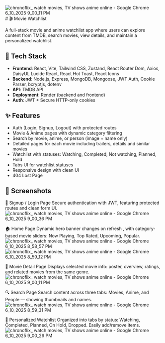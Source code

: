 ![chronoflix_ watch movies, TV shows   anime online - Google Chrome 6_10_2025 9_00_11 PM](https://github.com/user-attachments/assets/0af82ad6-344f-4153-b86e-1b1700e260fe)# 🎬 Movie Watchlist

A full-stack movie and anime watchlist app where users can explore content from TMDB, search movies, view details, and maintain a personalized watchlist.

## 🔧 Tech Stack
- **Frontend**: React, Vite, Tailwind CSS, Zustand, React Router Dom, Axios, DaisyUI, Lucide React, React Hot Toast, React Icons
- **Backend**: Node.js, Express, MongoDB, Mongoose, JWT Auth, Cookie Parser, bcryptjs, dotenv
- **API**: TMDB API
- **Deployment**: Render (backend and frontend)
- **Auth**: JWT + Secure HTTP-only cookies

## ✨ Features
- Auth (Login, Signup, Logout) with protected routes
- Movie & Anime pages with dynamic category filtering
- Search by movie, anime, or person (image + name only)
- Detailed pages for each movie including trailers, details and similar movies
- Watchlist with statuses: Watching, Completed, Not watching, Planned, Hold
- Tabs UI for watchlist statuses
- Responsive design with clean UI
- 404 Lost Page

 ## 📸 Screenshots
🔐 Signup / Login Page
Secure authentication with JWT, featuring protected routes and clean form UI.
![chronoflix_ watch movies, TV shows   anime online - Google Chrome 6_10_2025 9_00_36 PM](https://github.com/user-attachments/assets/422dd0c6-3c27-495e-89db-c01f0a4bfbfe)


🏠 Home Page
Dynamic hero banner changes on refresh , with category-based movie sliders: Now Playing, Top Rated, Upcoming, Popular.
![chronoflix_ watch movies, TV shows   anime online - Google Chrome 6_10_2025 8_58_57 PM](https://github.com/user-attachments/assets/750b9e35-7efc-440a-bafd-5a7d204af7a8)
![chronoflix_ watch movies, TV shows   anime online - Google Chrome 6_10_2025 8_59_12 PM](https://github.com/user-attachments/assets/4bbc62cb-aee6-4799-bdb0-d750d8913c63)



🎥 Movie Detail Page
Displays selected movie info: poster, overview, ratings, and related movies from the same genre.
![chronoflix_ watch movies, TV shows   anime online - Google Chrome 6_10_2025 9_00_11 PM](https://github.com/user-attachments/assets/5a9294bf-6acc-4df3-9f78-8bd17ef17233)




🔍 Search Page
Search content across three tabs: Movies, Anime, and People — showing thumbnails and names.
![chronoflix_ watch movies, TV shows   anime online - Google Chrome 6_10_2025 8_59_31 PM](https://github.com/user-attachments/assets/8ae15684-c638-462c-8f11-23a57aa0101d)


📂 Personalized Watchlist
Organized into tabs by status: Watching, Completed, Planned, On Hold, Dropped. Easily add/remove items.
![chronoflix_ watch movies, TV shows   anime online - Google Chrome 6_10_2025 9_00_26 PM](https://github.com/user-attachments/assets/cc2ea215-d415-46fa-a556-a0bd85a7c57a)





